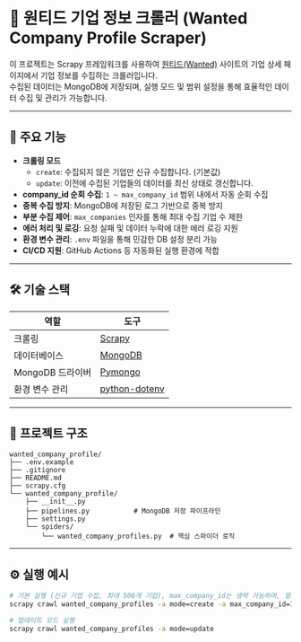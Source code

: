 # 📝 원티드 기업 정보 크롤러 (Wanted Company Profile Scraper)

이 프로젝트는 Scrapy 프레임워크를 사용하여 [원티드(Wanted)](https://www.wanted.co.kr/) 사이트의 기업 상세 페이지에서 기업 정보를 수집하는 크롤러입니다.  
수집된 데이터는 MongoDB에 저장되며, 실행 모드 및 범위 설정을 통해 효율적인 데이터 수집 및 관리가 가능합니다.

---

## 🚀 주요 기능

- **크롤링 모드**
  - `create`: 수집되지 않은 기업만 신규 수집합니다. (기본값)
  - `update`: 이전에 수집된 기업들의 데이터를 최신 상태로 갱신합니다.
- **company_id 순회 수집**: `1 ~ max_company_id` 범위 내에서 자동 순회 수집
- **중복 수집 방지**: MongoDB에 저장된 로그 기반으로 중복 방지
- **부분 수집 제어**: `max_companies` 인자를 통해 최대 수집 기업 수 제한
- **에러 처리 및 로깅**: 요청 실패 및 데이터 누락에 대한 에러 로깅 지원
- **환경 변수 관리**: `.env` 파일을 통해 민감한 DB 설정 분리 가능
- **CI/CD 지원**: GitHub Actions 등 자동화된 실행 환경에 적합

---

## 🛠️ 기술 스택

| 역할             | 도구                                                                 |
|------------------|----------------------------------------------------------------------|
| 크롤링           | [Scrapy](https://scrapy.org/)                                        |
| 데이터베이스     | [MongoDB](https://www.mongodb.com/)                                  |
| MongoDB 드라이버 | [Pymongo](https://pymongo.readthedocs.io/)                           |
| 환경 변수 관리   | [python-dotenv](https://pypi.org/project/python-dotenv/)             |

---

## 📁 프로젝트 구조

```text
wanted_company_profile/
├── .env.example
├── .gitignore
├── README.md
├── scrapy.cfg
└── wanted_company_profile/
    ├── __init__.py
    ├── pipelines.py           # MongoDB 저장 파이프라인
    ├── settings.py
    └── spiders/
        └── wanted_company_profiles.py  # 핵심 스파이더 로직
```

---

## ⚙️ 실행 예시

```bash
# 기본 실행 (신규 기업 수집, 최대 500개 기업), max_company_id는 생략 가능하며, 얼마나 수집 가능한지 확인 필요
scrapy crawl wanted_company_profiles -a mode=create -a max_company_id=10000 -a max_companies=500

# 업데이트 모드 실행
scrapy crawl wanted_company_profiles -a mode=update